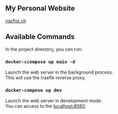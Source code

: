 ## My Personal Website

[nazfox.ch](https://nazfox.ch)

## Available Commands

In the project directory, you can run:

### `docker-ccompose up main -d`

Launch the web server in the background process.  
This will use the traefik reverse proxy.

### `docker-compose up dev`

Launch the web server in development mode.  
You can access to the [localhost:8080](http://localhost:8080).
